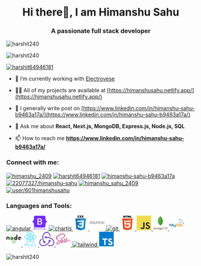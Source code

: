 <h1 align="center">Hi there👋, I am Himanshu Sahu</h1>
<h3 align="center">A passionate full stack developer</h3>
<p align="left"> <img src="https://komarev.com/ghpvc/?username=harshit240&label=Profile%20views&color=0e75b6&style=flat" alt="harshit240" /> </p>
<p align="left"> <img src="https://github-profile-trophy.vercel.app/?username=harshit240" alt="harshit240" /> </p>


<p align="left"> <a href="https://twitter.com/harshit64946181" target="blank"><img src="https://img.shields.io/twitter/follow/harshit64946181?logo=twitter&style=for-the-badge" alt="harshit64946181" /></a> </p>

- 🔭 I’m currently working with [Electrovese]([https://www.xigify.com](https://electrovese.com/))

- 👨‍💻 All of my projects are available at [https://himanshusahu.netlify.app/](https://himanshusahu.netlify.app/)

- 📝 I generally write post on [https://www.linkedin.com/in/himanshu-sahu-b9463a17a/](https://www.linkedin.com/in/himanshu-sahu-b9463a17a/)

- 💬 Ask me about **React, Next.js, MongoDB, Express.js, Node.js, SQL**

- 📫 How to reach me **https://www.linkedin.com/in/himanshu-sahu-b9463a17a/**

<h3 align="left">Connect with me:</h3>
<p align="left">
<a href="https://codepen.io/himanshu_2409" target="blank"><img align="center" src="https://raw.githubusercontent.com/rahuldkjain/github-profile-readme-generator/master/src/images/icons/Social/codepen.svg" alt="himanshu_2409" height="30" width="40" /></a>
<a href="https://twitter.com/harshit64946181" target="blank"><img align="center" src="https://raw.githubusercontent.com/rahuldkjain/github-profile-readme-generator/master/src/images/icons/Social/twitter.svg" alt="harshit64946181" height="30" width="40" /></a>
<a href="https://linkedin.com/in/himanshu-sahu-b9463a17a" target="blank"><img align="center" src="https://raw.githubusercontent.com/rahuldkjain/github-profile-readme-generator/master/src/images/icons/Social/linked-in-alt.svg" alt="himanshu-sahu-b9463a17a" height="30" width="40" /></a>
<a href="https://stackoverflow.com/users/22077327/himanshu-sahu" target="blank"><img align="center" src="https://raw.githubusercontent.com/rahuldkjain/github-profile-readme-generator/master/src/images/icons/Social/stack-overflow.svg" alt="22077327/himanshu-sahu" height="30" width="40" /></a>
<a href="https://instagram.com/himanshu_sahu_2409" target="blank"><img align="center" src="https://raw.githubusercontent.com/rahuldkjain/github-profile-readme-generator/master/src/images/icons/Social/instagram.svg" alt="himanshu_sahu_2409" height="30" width="40" /></a>
<a href="https://auth.geeksforgeeks.org/user/601himanshusahu" target="blank"><img align="center" src="https://raw.githubusercontent.com/rahuldkjain/github-profile-readme-generator/master/src/images/icons/Social/geeks-for-geeks.svg" alt="user/601himanshusahu" height="30" width="40" /></a>
</p>

<h3 align="left">Languages and Tools:</h3>
<p align="left"> <a href="https://angular.io" target="_blank" rel="noreferrer"> <img src="https://angular.io/assets/images/logos/angular/angular.svg" alt="angular" width="40" height="40"/> </a> <a href="https://getbootstrap.com" target="_blank" rel="noreferrer"> <img src="https://raw.githubusercontent.com/devicons/devicon/master/icons/bootstrap/bootstrap-plain-wordmark.svg" alt="bootstrap" width="40" height="40"/> </a> <a href="https://www.chartjs.org" target="_blank" rel="noreferrer"> <img src="https://www.chartjs.org/media/logo-title.svg" alt="chartjs" width="40" height="40"/> </a> <a href="https://www.w3schools.com/css/" target="_blank" rel="noreferrer"> <img src="https://raw.githubusercontent.com/devicons/devicon/master/icons/css3/css3-original-wordmark.svg" alt="css3" width="40" height="40"/> </a> <a href="https://expressjs.com" target="_blank" rel="noreferrer"> <img src="https://raw.githubusercontent.com/devicons/devicon/master/icons/express/express-original-wordmark.svg" alt="express" width="40" height="40"/> </a> <a href="https://git-scm.com/" target="_blank" rel="noreferrer"> <img src="https://www.vectorlogo.zone/logos/git-scm/git-scm-icon.svg" alt="git" width="40" height="40"/> </a> <a href="https://www.w3.org/html/" target="_blank" rel="noreferrer"> <img src="https://raw.githubusercontent.com/devicons/devicon/master/icons/html5/html5-original-wordmark.svg" alt="html5" width="40" height="40"/> </a> <a href="https://developer.mozilla.org/en-US/docs/Web/JavaScript" target="_blank" rel="noreferrer"> <img src="https://raw.githubusercontent.com/devicons/devicon/master/icons/javascript/javascript-original.svg" alt="javascript" width="40" height="40"/> </a> <a href="https://www.mongodb.com/" target="_blank" rel="noreferrer"> <img src="https://raw.githubusercontent.com/devicons/devicon/master/icons/mongodb/mongodb-original-wordmark.svg" alt="mongodb" width="40" height="40"/> </a> <a href="https://www.mysql.com/" target="_blank" rel="noreferrer"> <img src="https://raw.githubusercontent.com/devicons/devicon/master/icons/mysql/mysql-original-wordmark.svg" alt="mysql" width="40" height="40"/> </a> <a href="https://nodejs.org" target="_blank" rel="noreferrer"> <img src="https://raw.githubusercontent.com/devicons/devicon/master/icons/nodejs/nodejs-original-wordmark.svg" alt="nodejs" width="40" height="40"/> </a> <a href="https://reactjs.org/" target="_blank" rel="noreferrer"> <img src="https://raw.githubusercontent.com/devicons/devicon/master/icons/react/react-original-wordmark.svg" alt="react" width="40" height="40"/> </a> <a href="https://redux.js.org" target="_blank" rel="noreferrer"> <img src="https://raw.githubusercontent.com/devicons/devicon/master/icons/redux/redux-original.svg" alt="redux" width="40" height="40"/> </a> <a href="https://sass-lang.com" target="_blank" rel="noreferrer"> <img src="https://raw.githubusercontent.com/devicons/devicon/master/icons/sass/sass-original.svg" alt="sass" width="40" height="40"/> </a> <a href="https://tailwindcss.com/" target="_blank" rel="noreferrer"> <img src="https://www.vectorlogo.zone/logos/tailwindcss/tailwindcss-icon.svg" alt="tailwind" width="40" height="40"/> </a> <a href="https://www.typescriptlang.org/" target="_blank" rel="noreferrer"> <img src="https://raw.githubusercontent.com/devicons/devicon/master/icons/typescript/typescript-original.svg" alt="typescript" width="40" height="40"/> </a> </p>

<p><img align="center" src="https://github-readme-stats.vercel.app/api/top-langs?username=harshit240&show_icons=true&locale=en&layout=compact" alt="harshit240" /></p>
